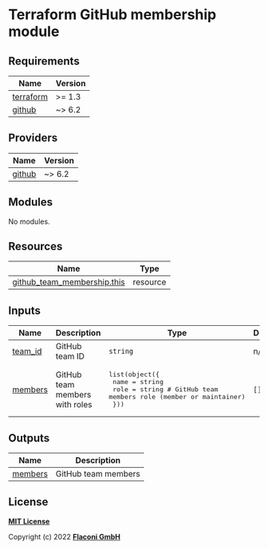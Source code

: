 # Terraform GitHub membership module

<!-- BEGINNING OF PRE-COMMIT-TERRAFORM DOCS HOOK -->
## Requirements

| Name | Version |
|------|---------|
| <a name="requirement_terraform"></a> [terraform](#requirement\_terraform) | >= 1.3 |
| <a name="requirement_github"></a> [github](#requirement\_github) | ~> 6.2 |

## Providers

| Name | Version |
|------|---------|
| <a name="provider_github"></a> [github](#provider\_github) | ~> 6.2 |

## Modules

No modules.

## Resources

| Name | Type |
|------|------|
| [github_team_membership.this](https://registry.terraform.io/providers/integrations/github/latest/docs/resources/team_membership) | resource |

## Inputs

| Name | Description | Type | Default | Required |
|------|-------------|------|---------|:--------:|
| <a name="input_team_id"></a> [team\_id](#input\_team\_id) | GitHub team ID | `string` | n/a | yes |
| <a name="input_members"></a> [members](#input\_members) | GitHub team members with roles | <pre>list(object({<br>    name = string<br>    role = string # GitHub team members role (member or maintainer)<br>  }))</pre> | `[]` | no |

## Outputs

| Name | Description |
|------|-------------|
| <a name="output_members"></a> [members](#output\_members) | GitHub team members |

<!-- END OF PRE-COMMIT-TERRAFORM DOCS HOOK -->


## License

**[MIT License](../../LICENSE)**

Copyright (c) 2022 **[Flaconi GmbH](https://github.com/flaconi)**
